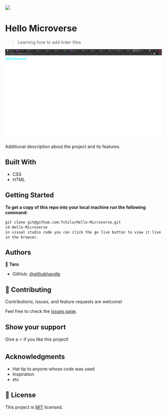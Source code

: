 ![](https://img.shields.io/badge/Microverse-blueviolet)

# Hello Microverse

> Learning how to add linter files 

![screenshot](./helloMicroverse.png)

Additional description about the project and its features.

## Built With


- CSS
- HTML


## Getting Started

**To get a copy of this repo into your local machine run the following command:**
```
git clone git@github.com:Tchilo/Hello-Microverse.git 
cd Hello-Microverse
in visual studio code you can click the go live button to view it live in the browser.
```




## Authors

👤 **Taro**

- GitHub: [@githubhandle](https://github.com/Tchilo)


## 🤝 Contributing

Contributions, issues, and feature requests are welcome!

Feel free to check the [issues page](../../issues/).

## Show your support

Give a ⭐️ if you like this project!

## Acknowledgments

- Hat tip to anyone whose code was used
- Inspiration
- etc

## 📝 License

This project is [MIT](./MIT.md) licensed.
